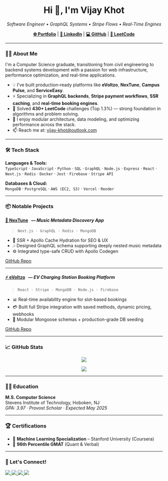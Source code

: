 <h1 align="center">Hi 👋, I'm Vijay Khot</h1>

<p align="center">
  <em>Software Engineer • GraphQL Systems • Stripe Flows • Real-Time Engines</em>
</p>

<p align="center">
  <a href="https://vijaykhot-dev.vercel.app" target="_blank"><strong>🌐 Portfolio</strong></a> |
  <a href="https://linkedin.com/in/vijay-khot" target="_blank"><strong>🔗 LinkedIn</strong></a> |
  <a href="https://github.com/vijaybkhot" target="_blank"><strong>💻 GitHub</strong></a> |
  <a href="https://leetcode.com/vijaykhot" target="_blank"><strong>🧠 LeetCode</strong></a>
</p>

---

### 👨‍💻 About Me

I'm a Computer Science graduate, transitioning from civil engineering to backend systems development with a passion for web infrastructure, performance optimization, and real-time applications.

- 💡 I’ve built production-ready platforms like **eVoltzo**, **NexTune**, **Campus Pulse**, and **ServiceEasy**.
- ⚡ Specializing in **GraphQL backends**, **Stripe payment workflows**, **SSR caching**, and **real-time booking engines**.
- 🧠 Solved **430+ LeetCode** challenges (Top 1.3%) — strong foundation in algorithms and problem solving.
- 🧰 I enjoy modular architecture, data modeling, and optimizing performance across the stack.
- 📫 Reach me at: [vijay-khot@outlook.com](mailto:vijay-khot@outlook.com)

---

### 🛠 Tech Stack

**Languages & Tools:**  
`TypeScript` · `JavaScript` · `Python` · `SQL` · `GraphQL` · `Node.js` · `Express` · `React` · `Next.js` · `Redis` · `Docker` · `Jest` · `Firebase` · `Stripe API`

**Databases & Cloud:**  
`MongoDB` · `PostgreSQL` · `AWS (EC2, S3)` · `Vercel` · `Render`

---

### 📦 Notable Projects

#### [🔗 NexTune](https://nex-tune.vercel.app) &nbsp; — *Music Metadata Discovery App*
> `Next.js · GraphQL · Redis · MongoDB`
- 🧠 SSR + Apollo Cache Hydration for SEO & UX
- 🎶 Designed GraphQL schema supporting deeply nested music metadata
- ⚙️ Integrated type-safe CRUD with Apollo Codegen

[GitHub Repo](https://github.com/vijaybkhot/NexTune)

---

#### [⚡ eVoltzo](https://www.youtube.com/watch?v=p43tNK85-wU) &nbsp; — *EV Charging Station Booking Platform*
> `React · Stripe · MongoDB · Node.js · Firebase`
- 📊 Real-time availability engine for slot-based bookings
- 💳 Built full Stripe integration with saved methods, dynamic pricing, webhooks
- 🧱 Modular Mongoose schemas + production-grade DB seeding

[GitHub Repo](https://github.com/gvaswani98/cs-554-final-project)

---

### 📈 GitHub Stats

<p align="center">
  <img src="https://github-readme-streak-stats.herokuapp.com/?user=vijaybkhot&theme=react&hide_border=true&date_format=M%20j%5B%2C%20Y%5D" />
</p>

<p align="center">
  <img src="https://github-readme-stats.vercel.app/api/top-langs/?username=vijaybkhot&langs_count=10&layout=compact&theme=react&hide_border=true" />
</p>

---

### 🧑‍🎓 Education

**M.S. Computer Science**  
Stevens Institute of Technology, Hoboken, NJ  
*GPA: 3.97 · Provost Scholar · Expected May 2025*

---

### 🏆 Certifications

- 🧠 **Machine Learning Specialization** – Stanford University (Coursera)
- 🎯 **96th Percentile GMAT** (Quant & Verbal)

---

### 🤝 Let's Connect!

<p align="left">
  <a href="https://www.linkedin.com/in/vijay-khot" target="_blank">
    <img src="https://img.shields.io/badge/LinkedIn-blue?style=for-the-badge&logo=linkedin" />
  </a>
  <a href="https://github.com/vijaybkhot" target="_blank">
    <img src="https://img.shields.io/badge/GitHub-black?style=for-the-badge&logo=github" />
  </a>
  <a href="https://leetcode.com/vijaykhot" target="_blank">
    <img src="https://img.shields.io/badge/LeetCode-orange?style=for-the-badge&logo=leetcode" />
  </a>
  <a href="https://www.youtube.com/@vijaysinhkhot2871" target="_blank">
    <img src="https://img.shields.io/badge/Youtube-red?style=for-the-badge&logo=youtube" />
  </a>
</p>
